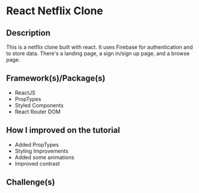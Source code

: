 # React Netflix Clone

## Description
This is a netflix clone built with react. It uses Firebase for authentication and to store data. There's a landing page, a sign in/sign up page, and a browse page.

## Framework(s)/Package(s)
* ReactJS
* PropTypes
* Styled Components
* React Router DOM

## How I improved on the tutorial
* Added PropTypes
* Styling Improvements 
* Added some animations
* Improved contrast

## Challenge(s)
